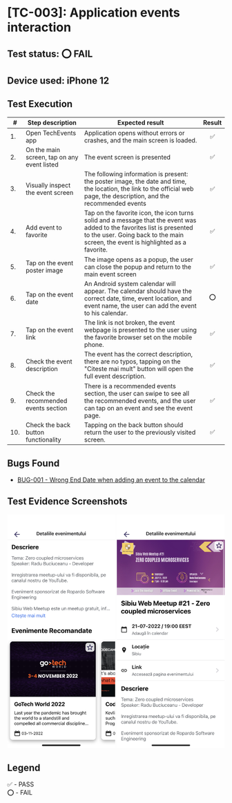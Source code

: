 # [TC-003]: Application events interaction

## Test status: ⭕ FAIL

## Device used: iPhone 12

## Test Execution

| #  | Step description                     | Expected result                                                                               | Result |
|----|--------------------------------------|-----------------------------------------------------------------------------------------------|:------:|
| 1. | Open TechEvents app                         | Application opens without errors or crashes, and the main screen is loaded. | ✅  |
| 2. | On the main screen, tap on any event listed | The event screen is presented | ✅  |
| 3. | Visually inspect the event screen           | The following information is present: the poster image, the date and time, the location, the link to the official web page, the description, and the recommended events | ✅  |
| 4. | Add event to favorite                       | Tap on the favorite icon, the icon turns solid and a message that the event was added to the favorites list is presented to the user. Going back to the main screen, the event is highlighted as a favorite. | ✅  |
| 5. | Tap on the event poster image               | The image opens as a popup, the user can close the popup and return to the main event screen | ✅  |
| 6. | Tap on the event date                       | An Android system calendar will appear. The calendar should have the correct date, time, event location, and event name, the user can add the event to his calendar. | ⭕  |
| 7. | Tap on the event link                       | The link is not broken, the event webpage is presented to the user using the favorite browser set on the mobile phone. | ✅  |
| 8. | Check the event description                 | The event has the correct description, there are no typos, tapping on the "Citeste mai mult" button will open the full event description. | ✅  |
| 9. | Check the recommended events section        | There is a recommended events section, the user can swipe to see all the recommended events, and the user can tap on an event and see the event page. | ✅  |
| 10. | Check the back button functionality        | Tapping on the back button should return the user to the previously visited screen. | ✅  |

## Bugs Found

- [BUG-001 - Wrong End Date when adding an event to the calendar](../bug-reports/BUG-001.md)

## Test Evidence Screenshots

[<img src="../test-evidences/test-evidence-TE-003-1.jpeg" width="250"/>](../test-evidences/test-evidence-TE-003-1.jpeg)
[<img src="../test-evidences/test-evidence-TE-003-2.jpeg" width="250"/>](../test-evidences/test-evidence-TE-003-2.jpeg)

## Legend

✅ - PASS\
⭕ - FAIL

